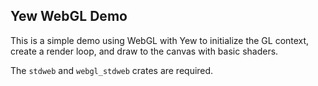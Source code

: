 ## Yew WebGL Demo

This is a simple demo using WebGL with Yew to initialize the GL context, create a render loop, and draw to the canvas with basic shaders.

The `stdweb` and `webgl_stdweb` crates are required.
